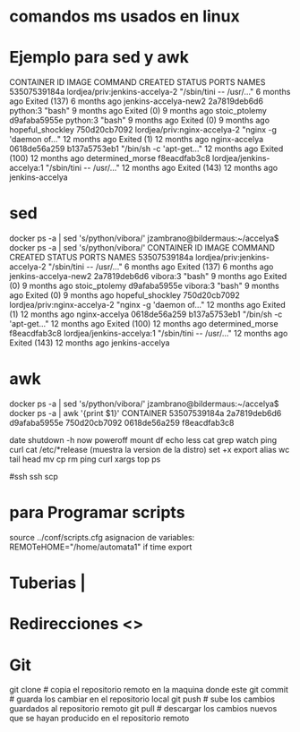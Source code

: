 
# comandos ms usados en linux
# Ejemplo para sed y awk
CONTAINER ID        IMAGE                            COMMAND                  CREATED             STATUS                       PORTS               NAMES
53507539184a        lordjea/priv:jenkins-accelya-2   "/sbin/tini -- /usr/…"   6 months ago        Exited (137) 6 months ago                        jenkins-accelya-new2
2a7819deb6d6        python:3                         "bash"                   9 months ago        Exited (0) 9 months ago                          stoic_ptolemy
d9afaba5955e        python:3                         "bash"                   9 months ago        Exited (0) 9 months ago                          hopeful_shockley
750d20cb7092        lordjea/priv:nginx-accelya-2     "nginx -g 'daemon of…"   12 months ago       Exited (1) 12 months ago                         nginx-accelya
0618de56a259        b137a5753eb1                     "/bin/sh -c 'apt-get…"   12 months ago       Exited (100) 12 months ago                       determined_morse
f8eacdfab3c8        lordjea/jenkins-accelya:1        "/sbin/tini -- /usr/…"   12 months ago       Exited (143) 12 months ago                       jenkins-accelya

# sed
docker ps -a | sed 's/python/vibora/'
jzambrano@bildermaus:~/accelya$ docker ps -a | sed 's/python/vibora/'
CONTAINER ID        IMAGE                            COMMAND                  CREATED             STATUS                       PORTS               NAMES
53507539184a        lordjea/priv:jenkins-accelya-2   "/sbin/tini -- /usr/…"   6 months ago        Exited (137) 6 months ago                        jenkins-accelya-new2
2a7819deb6d6        vibora:3                         "bash"                   9 months ago        Exited (0) 9 months ago                          stoic_ptolemy
d9afaba5955e        vibora:3                         "bash"                   9 months ago        Exited (0) 9 months ago                          hopeful_shockley
750d20cb7092        lordjea/priv:nginx-accelya-2     "nginx -g 'daemon of…"   12 months ago       Exited (1) 12 months ago                         nginx-accelya
0618de56a259        b137a5753eb1                     "/bin/sh -c 'apt-get…"   12 months ago       Exited (100) 12 months ago                       determined_morse
f8eacdfab3c8        lordjea/jenkins-accelya:1        "/sbin/tini -- /usr/…"   12 months ago       Exited (143) 12 months ago                       jenkins-accelya

# awk
docker ps -a | sed 's/python/vibora/'
jzambrano@bildermaus:~/accelya$ docker ps -a | awk '{print $1}'
CONTAINER
53507539184a
2a7819deb6d6
d9afaba5955e
750d20cb7092
0618de56a259
f8eacdfab3c8

date
shutdown -h now 
poweroff 
mount
df
echo
less
cat
grep
watch
ping
curl
cat /etc/*release (muestra la version de la distro)
set +x
export
alias
wc
tail
head
mv
cp
rm
ping
curl
xargs
top
ps


#ssh
ssh
scp

# para Programar scripts
source ../conf/scripts.cfg
asignacion de variables:
REMOTeHOME="/home/automata1"
if
time
export

# Tuberias |
# Redirecciones <> 



# Git
git clone # copia el repositorio remoto en la maquina donde este
git commit # guarda los cambiar en el repositorio local
git push # sube los cambios guardados al repositorio remoto
git pull # descargar los cambios nuevos que se hayan producido en el repositorio remoto

